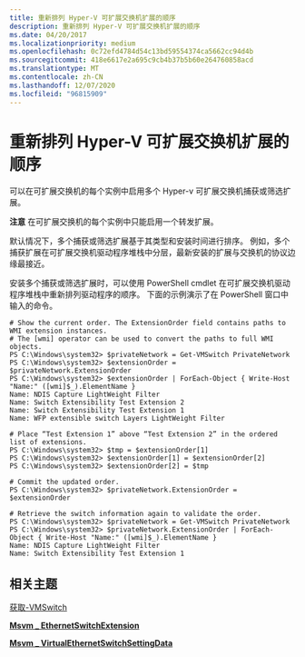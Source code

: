 ```yaml
---
title: 重新排列 Hyper-V 可扩展交换机扩展的顺序
description: 重新排列 Hyper-V 可扩展交换机扩展的顺序
ms.date: 04/20/2017
ms.localizationpriority: medium
ms.openlocfilehash: 0c72efd4784d54c13bd59554374ca5662cc94d4b
ms.sourcegitcommit: 418e6617e2a695c9cb4b37b5b60e264760858acd
ms.translationtype: MT
ms.contentlocale: zh-CN
ms.lasthandoff: 12/07/2020
ms.locfileid: "96815909"
---
```

# <a name="reordering-hyper-v-extensible-switch-extensions"></a>重新排列 Hyper-V 可扩展交换机扩展的顺序


可以在可扩展交换机的每个实例中启用多个 Hyper-v 可扩展交换机捕获或筛选扩展。

**注意**  在可扩展交换机的每个实例中只能启用一个转发扩展。

 

默认情况下，多个捕获或筛选扩展基于其类型和安装时间进行排序。 例如，多个捕获扩展在可扩展交换机驱动程序堆栈中分层，最新安装的扩展与交换机的协议边缘最接近。

安装多个捕获或筛选扩展时，可以使用 PowerShell cmdlet 在可扩展交换机驱动程序堆栈中重新排列驱动程序的顺序。 下面的示例演示了在 PowerShell 窗口中输入的命令。

``` syntax
# Show the current order. The ExtensionOrder field contains paths to WMI extension instances.
# The [wmi] operator can be used to convert the paths to full WMI objects. 
PS C:\Windows\system32> $privateNetwork = Get-VMSwitch PrivateNetwork
PS C:\Windows\system32> $extensionOrder = $privateNetwork.ExtensionOrder
PS C:\Windows\system32> $extensionOrder | ForEach-Object { Write-Host "Name:" ([wmi]$_).ElementName }
Name: NDIS Capture LightWeight Filter
Name: Switch Extensibility Test Extension 2
Name: Switch Extensibility Test Extension 1
Name: WFP extensible switch Layers LightWeight Filter

# Place “Test Extension 1” above “Test Extension 2” in the ordered list of extensions.
PS C:\Windows\system32> $tmp = $extensionOrder[1]
PS C:\Windows\system32> $extensionOrder[1] = $extensionOrder[2]
PS C:\Windows\system32> $extensionOrder[2] = $tmp

# Commit the updated order.
PS C:\Windows\system32> $privateNetwork.ExtensionOrder = $extensionOrder

# Retrieve the switch information again to validate the order.
PS C:\Windows\system32> $privateNetwork = Get-VMSwitch PrivateNetwork
PS C:\Windows\system32> $privateNetwork.ExtensionOrder | ForEach-Object { Write-Host "Name:" ([wmi]$_).ElementName }
Name: NDIS Capture LightWeight Filter
Name: Switch Extensibility Test Extension 1
```

## <a name="related-topics"></a>相关主题


[获取-VMSwitch](/powershell/module/hyper-v/get-vmswitch)

[**Msvm \_ EthernetSwitchExtension**](/windows/desktop/HyperV_v2/msvm-ethernetswitchextension)

[**Msvm \_ VirtualEthernetSwitchSettingData**](/windows/desktop/HyperV_v2/msvm-virtualethernetswitchsettingdata)

 

